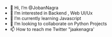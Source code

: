 - 👋 Hi, I’m @JobanNagra
- 👀 I’m interested in Backend , Web UI/Ux
- 🌱 I’m currently learning Javascript
- 💞️ I’m looking to collaborate on Python Projects
- 📫 How to reach me Twitter "jaakenagra'

<!---
JobanNagra/JobanNagra is a ✨ special ✨ repository because its `README.md` (this file) appears on your GitHub profile.
You can click the Preview link to take a look at your changes.
--->
